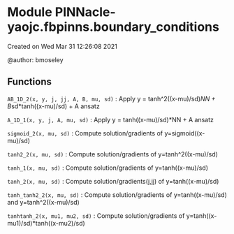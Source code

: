 Module PINNacle-yaojc.fbpinns.boundary_conditions
=================================================
Created on Wed Mar 31 12:26:08 2021

@author: bmoseley

Functions
---------

    
`AB_1D_2(x, y, j, jj, A, B, mu, sd)`
:   Apply y = tanh^2((x-mu)/sd)*NN + B*sd*tanh((x-mu)/sd) + A ansatz

    
`A_1D_1(x, y, j, A, mu, sd)`
:   Apply y = tanh((x-mu)/sd)*NN + A ansatz

    
`sigmoid_2(x, mu, sd)`
:   Compute solution/gradients of y=sigmoid((x-mu)/sd)

    
`tanh2_2(x, mu, sd)`
:   Compute solution/gradients of y=tanh^2((x-mu)/sd)

    
`tanh_1(x, mu, sd)`
:   Compute solution/gradients of y=tanh((x-mu)/sd)

    
`tanh_2(x, mu, sd)`
:   Compute solution/gradients(j,jj) of y=tanh((x-mu)/sd)

    
`tanh_tanh2_2(x, mu, sd)`
:   Compute solution/gradients of y=tanh((x-mu)/sd) and y=tanh^2((x-mu)/sd)

    
`tanhtanh_2(x, mu1, mu2, sd)`
:   Compute solution/gradients of y=tanh((x-mu1)/sd)*tanh((x-mu2)/sd)